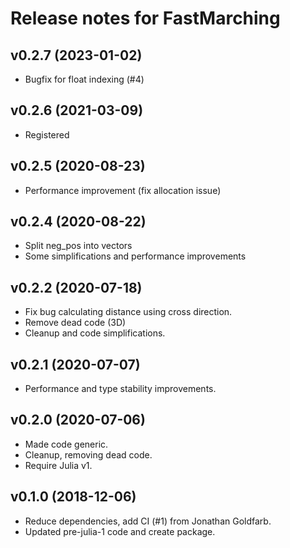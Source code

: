 # Release notes for FastMarching

## v0.2.7 (2023-01-02)
- Bugfix for float indexing (#4)

## v0.2.6 (2021-03-09)

- Registered

## v0.2.5 (2020-08-23)

- Performance improvement (fix allocation issue)

## v0.2.4 (2020-08-22)

- Split neg_pos into vectors
- Some simplifications and performance improvements

## v0.2.2 (2020-07-18)

- Fix bug calculating distance using cross direction.
- Remove dead code (3D)
- Cleanup and code simplifications.

## v0.2.1 (2020-07-07)

- Performance and type stability improvements.

## v0.2.0 (2020-07-06)

- Made code generic.
- Cleanup, removing dead code.
- Require Julia v1.

## v0.1.0 (2018-12-06)

- Reduce dependencies, add CI (#1) from Jonathan Goldfarb.
- Updated pre-julia-1 code and create package.
